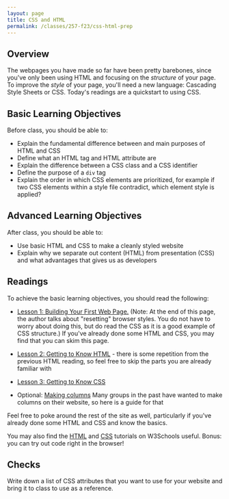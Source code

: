 ```yaml
---
layout: page
title: CSS and HTML
permalink: /classes/257-f23/css-html-prep
---
```


## Overview
The webpages you have made so far have been pretty barebones, since you've only been using HTML and focusing on the *structure* of your page. To improve the *style* of your page, you'll need a new language: Cascading Style Sheets or CSS. Today's readings are a quickstart to using CSS.


## Basic Learning Objectives
Before class, you should be able to:
* Explain the fundamental difference between and main purposes of HTML and CSS
* Define what an HTML tag and HTML attribute are
* Explain the difference between a CSS class and a CSS identifier
* Define the purpose of a `div` tag
* Explain the order in which CSS elements are prioritized, for example if two CSS elements within a style file contradict, which element style is applied?

## Advanced Learning Objectives
After class, you should be able to:
* Use basic HTML and CSS to make a cleanly styled website
* Explain why we separate out content (HTML) from presentation (CSS) and what advantages that gives us as developers

## Readings
To achieve the basic learning objectives, you should read the following:
* [Lesson 1: Building Your First Web Page.](http://learn.shayhowe.com/html-css/building-your-first-web-page/) (Note: At the end of this page, the author talks about "resetting" browser styles. You do not have to worry about doing this, but do read the CSS as it is a good example of CSS structure.) If you've already done some HTML and CSS, you may find that you can skim this page.

* [Lesson 2: Getting to Know HTML](http://learn.shayhowe.com/html-css/getting-to-know-html/) - there is some repetition from the previous HTML reading, so feel free to skip the parts you are already familiar with

* [Lesson 3: Getting to Know CSS](http://learn.shayhowe.com/html-css/getting-to-know-css/)

* Optional: [Making columns](https://www.w3schools.com/howto/howto_css_two_columns.asp) Many groups in the past have wanted to make columns on their website, so here is a guide for that

Feel free to poke around the rest of the site as well, particularly if you've already done some HTML and CSS and know the basics.

You may also find the [HTML](https://www.w3schools.com/html/default.asp) and [CSS](https://www.w3schools.com/css/default.asp) tutorials on W3Schools useful. Bonus: you can try out code right in the browser!

## Checks
Write down a list of CSS attributes that you want to use for your website and bring it to class to use as a reference.
